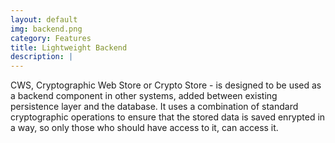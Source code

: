 ```yaml
---
layout: default
img: backend.png
category: Features
title: Lightweight Backend
description: |
---
```

  CWS, Cryptographic Web Store or Crypto Store - is designed to be used as a backend component in other systems, added between existing persistence layer and the database. It uses a combination of standard cryptographic operations to ensure that the stored data is saved enrypted in a way, so only those who should have access to it, can access it.